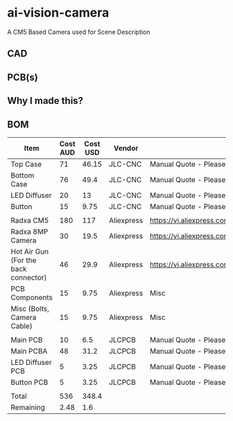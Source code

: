 # ai-vision-camera
A CM5 Based Camera used for Scene Description

## CAD

## PCB(s)

## Why I made this?

## BOM

|Item                                |Cost AUD|Cost USD|Vendor    |Link                                                |
|------------------------------------|--------|--------|----------|----------------------------------------------------|
|Top Case                            |71      |46.15   |JLC-CNC   |Manual Quote - Please Enquire to View               |
|Bottom Case                         |76      |49.4    |JLC-CNC   |Manual Quote - Please Enquire to View               |
|LED Diffuser                        |20      |13      |JLC-CNC   |Manual Quote - Please Enquire to View               |
|Button                              |15      |9.75    |JLC-CNC   |Manual Quote - Please Enquire to View               |
|                                    |        |        |          |                                                    |
|Radxa CM5                           |180     |117     |Aliexpress|https://vi.aliexpress.com/item/1005007512045699.html|
|Radxa 8MP Camera                    |30      |19.5    |Aliexpress|https://vi.aliexpress.com/item/1005006991546297.html|
|Hot Air Gun (For the back connector)|46      |29.9    |Aliexpress|https://vi.aliexpress.com/item/1005008042972683.html|
|PCB Components                      |15      |9.75    |Aliexpress|Misc                                                |
|Misc (Bolts, Camera Cable)          |15      |9.75    |Aliexpress|Misc                                                |
|                                    |        |        |          |                                                    |
|Main PCB                            |10      |6.5     |JLCPCB    |Manual Quote - Please Enquire to View               |
|Main PCBA                           |48      |31.2    |JLCPCB    |Manual Quote - Please Enquire to View               |
|LED Diffuser PCB                    |5       |3.25    |JLCPCB    |Manual Quote - Please Enquire to View               |
|Button PCB                          |5       |3.25    |JLCPCB    |Manual Quote - Please Enquire to View               |
|                                    |        |        |          |                                                    |
|Total                               |536     |348.4   |          |                                                    |
|Remaining                           |2.48    |1.6     |          |                                                    |
